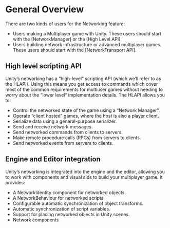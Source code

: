# General Overview

There are two kinds of users for the Networking feature:

-   Users making a Multiplayer game with Unity. These users should start with the [NetworkManager] or the [High Level API].
-   Users building network infrastructure or advanced multiplayer games. These users should start with the [NetworkTransport API].

## High level scripting API

Unity’s networking has a “high-level” scripting API (which we’ll refer to as the HLAPI). Using this means you get access to commands which cover most of the common requirements for multiuser games without needing to worry about the “lower level” implementation details. The HLAPI allows you to:

-   Control the networked state of the game using a “Network Manager".
-   Operate “client hosted” games, where the host is also a player client.
-   Serialize data using a general-purpose serializer.
-   Send and receive network messages.
-   Send networked commands from clients to servers.
-   Make remote procedure calls (RPCs) from servers to clients.
-   Send networked events from servers to clients.

## Engine and Editor integration

Unity’s networking is integrated into the engine and the editor, allowing you to work with components and visual aids to build your multiplayer game. It provides:

-   A NetworkIdentity component for networked objects.
-   A NetworkBehaviour for networked scripts
-   Configurable automatic synchronization of object transforms.
-   Automatic synchronization of script variables.
-   Support for placing networked objects in Unity scenes.
-   Network components
